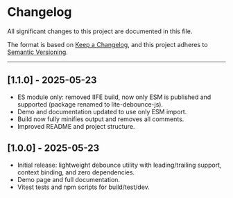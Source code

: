 # Changelog

All significant changes to this project are documented in this file.

The format is based on [Keep a Changelog](https://keepachangelog.com/en/1.0.0/),
and this project adheres to [Semantic Versioning](https://semver.org/spec/v2.0.0.html).

---

## [1.1.0] - 2025-05-23

- ES module only: removed IIFE build, now only ESM is published and supported (package renamed to lite-debounce-js).
- Demo and documentation updated to use only ESM import.
- Build now fully minifies output and removes all comments.
- Improved README and project structure.

## [1.0.0] - 2025-05-23

- Initial release: lightweight debounce utility with leading/trailing support, context binding, and zero dependencies.
- Demo page and full documentation.
- Vitest tests and npm scripts for build/test/dev. 